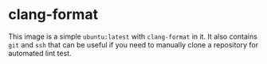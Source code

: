 # clang-format
This image is a simple `ubuntu:latest` with `clang-format` in it.
It also contains `git` and `ssh` that can be useful if you need to manually
clone a repository for automated lint test.
